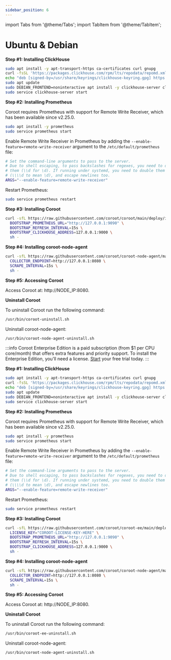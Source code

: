 ```yaml
---
sidebar_position: 6
---
```


import Tabs from '@theme/Tabs';
import TabItem from '@theme/TabItem';

# Ubuntu & Debian

<Tabs queryString="edition">
  <TabItem value="ce" label="Community Edition" default>

**Step #1: Installing ClickHouse**

```bash
sudo apt install -y apt-transport-https ca-certificates curl gnupg
curl -fsSL 'https://packages.clickhouse.com/rpm/lts/repodata/repomd.xml.key' | sudo gpg --dearmor -o /usr/share/keyrings/clickhouse-keyring.gpg
echo "deb [signed-by=/usr/share/keyrings/clickhouse-keyring.gpg] https://packages.clickhouse.com/deb stable main" | sudo tee /etc/apt/sources.list.d/clickhouse.list
sudo apt update
sudo DEBIAN_FRONTEND=noninteractive apt install -y clickhouse-server clickhouse-client
sudo service clickhouse-server start
```

**Step #2: Installing Prometheus**

Coroot requires Prometheus with support for Remote Write Receiver, which has been available since v2.25.0.

```bash
sudo apt install -y prometheus
sudo service prometheus start
```

Enable Remote Write Receiver in Prometheus by adding the `--enable-feature=remote-write-receiver` argument to the `/etc/default/prometheus` file:

```bash
# Set the command-line arguments to pass to the server.
# Due to shell escaping, to pass backslashes for regexes, you need to double
# them (\\d for \d). If running under systemd, you need to double them again
# (\\\\d to mean \d), and escape newlines too.
ARGS="--enable-feature=remote-write-receiver"
```

Restart Prometheus:

```bash
sudo service prometheus restart
```

**Step #3: Installing Coroot**

```bash
curl -sfL https://raw.githubusercontent.com/coroot/coroot/main/deploy/install.sh | \
  BOOTSTRAP_PROMETHEUS_URL="http://127.0.0.1:9090" \
  BOOTSTRAP_REFRESH_INTERVAL=15s \
  BOOTSTRAP_CLICKHOUSE_ADDRESS=127.0.0.1:9000 \
  sh -
```

**Step #4: Installing coroot-node-agent**

```bash
curl -sfL https://raw.githubusercontent.com/coroot/coroot-node-agent/main/install.sh | \
  COLLECTOR_ENDPOINT=http://127.0.0.1:8080 \
  SCRAPE_INTERVAL=15s \
  sh -
```

**Step #5: Accessing Coroot**

Access Coroot at: http://NODE_IP:8080.

**Uninstall Coroot**

To uninstall Coroot run the following command:

```bash
/usr/bin/coroot-uninstall.sh
```

Uninstall coroot-node-agent:

```bash
/usr/bin/coroot-node-agent-uninstall.sh
```
  </TabItem>

  <TabItem value="ee" label="Enterprise Edition">

:::info
Coroot Enterprise Edition is a paid subscription (from $1 per CPU core/month) that offers extra features and priority support.
To install the Enterprise Edition, you'll need a license. [Start](https://coroot.com/account) your free trial today.
:::

**Step #1: Installing ClickHouse**

```bash
sudo apt install -y apt-transport-https ca-certificates curl gnupg
curl -fsSL 'https://packages.clickhouse.com/rpm/lts/repodata/repomd.xml.key' | sudo gpg --dearmor -o /usr/share/keyrings/clickhouse-keyring.gpg
echo "deb [signed-by=/usr/share/keyrings/clickhouse-keyring.gpg] https://packages.clickhouse.com/deb stable main" | sudo tee /etc/apt/sources.list.d/clickhouse.list
sudo apt update
sudo DEBIAN_FRONTEND=noninteractive apt install -y clickhouse-server clickhouse-client
sudo service clickhouse-server start
```

**Step #2: Installing Prometheus**

Coroot requires Prometheus with support for Remote Write Receiver, which has been available since v2.25.0.

```bash
sudo apt install -y prometheus
sudo service prometheus start
```

Enable Remote Write Receiver in Prometheus by adding the `--enable-feature=remote-write-receiver` argument to the `/etc/default/prometheus` file:

```bash
# Set the command-line arguments to pass to the server.
# Due to shell escaping, to pass backslashes for regexes, you need to double
# them (\\d for \d). If running under systemd, you need to double them again
# (\\\\d to mean \d), and escape newlines too.
ARGS="--enable-feature=remote-write-receiver"
```

Restart Prometheus:

```bash
sudo service prometheus restart
```

**Step #3: Installing Coroot**

```bash
curl -sfL https://raw.githubusercontent.com/coroot/coroot-ee/main/deploy/install.sh | \
  LICENSE_KEY="COROOT-LICENSE-KEY-HERE" \
  BOOTSTRAP_PROMETHEUS_URL="http://127.0.0.1:9090" \
  BOOTSTRAP_REFRESH_INTERVAL=15s \
  BOOTSTRAP_CLICKHOUSE_ADDRESS=127.0.0.1:9000 \
  sh -
```

**Step #4: Installing coroot-node-agent**

```bash
curl -sfL https://raw.githubusercontent.com/coroot/coroot-node-agent/main/install.sh | \
  COLLECTOR_ENDPOINT=http://127.0.0.1:8080 \
  SCRAPE_INTERVAL=15s \
  sh -
```

**Step #5: Accessing Coroot**

Access Coroot at: http://NODE_IP:8080.

**Uninstall Coroot**

To uninstall Coroot run the following command:

```bash
/usr/bin/coroot-ee-uninstall.sh
```

Uninstall coroot-node-agent:

```bash
/usr/bin/coroot-node-agent-uninstall.sh
```
</TabItem>
</Tabs>
